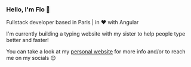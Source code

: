 ### Hello, I'm Flo 👋

Fullstack developer based in Paris | in ❤️ with Angular

I'm currently building a typing website with my sister to help people type better and faster!  

You can take a look at my [personal website](https://florianhamel.com) for more info and/or to reach me on my socials 😊

<!--
**florianhamel/florianhamel** is a ✨ _special_ ✨ repository because its `README.md` (this file) appears on your GitHub profile.

Here are some ideas to get you started:

- 🔭 I’m currently working on ...
- 🌱 I’m currently learning ...
- 👯 I’m looking to collaborate on ...
- 🤔 I’m looking for help with ...
- 💬 Ask me about ...
- 📫 How to reach me: ...
- 😄 Pronouns: ...
- ⚡ Fun fact: ...
-->
